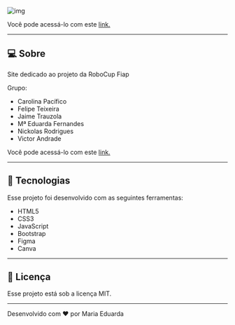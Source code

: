 ![img](https://github.com/d-araujof/Portifolio/blob/6ddee9e661790a78a52b3a8aa6c5fde242e5a4c6/img/projetos/robocup.png)

Você pode acessá-lo com este [link.](https://d-araujof.github.io/Guido/)

---

## **💻 Sobre**

Site dedicado ao projeto da RoboCup Fiap

Grupo:

- Carolina Pacífico 
- Felipe Teixeira 
- Jaime Trauzola 
- Mª Eduarda Fernandes 
- Nickolas Rodrigues 
- Victor Andrade 

Você pode acessá-lo com este [link.](https://d-araujof.github.io/Guido/)

---

## **🚀 Tecnologias**

Esse projeto foi desenvolvido com as seguintes ferramentas:

- HTML5
- CSS3
- JavaScript
- Bootstrap
- Figma
- Canva

---

## **📝 Licença**

Esse projeto está sob a licença MIT. 

---

Desenvolvido com ❤️ por Maria Eduarda
